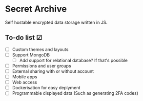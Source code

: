# Secret Archive

Self hostable encrypted data storage written in JS.

## To-do list ☑

- ☐ Custom themes and layouts
- ☐ Support MongoDB
    - ☐ Add support for relational database? If that's possible
- ☐ Permissions and user groups
- ☐ External sharing with or without account
- ☐ Mobile apps
- ☐ Web access
- ☐ Dockerisation for easy deplyment
- ☐ Programmable displayed data (Such as generating 2FA codes)
